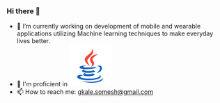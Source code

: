 ### Hi there 👋


- 🔭 I’m currently working on development of mobile and wearable applications utilizing Machine learning techniques to make everyday lives better.
- 🌱 I'm proficient in ![alt-text](icons/java.png)
- 📫 How to reach me: gkale.somesh@gmail.com
